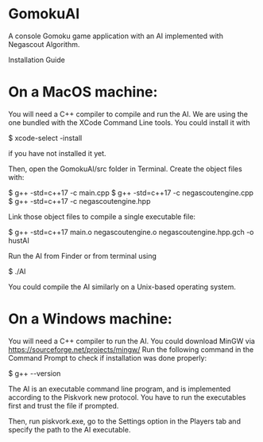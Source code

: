 # GomokuAI
A console Gomoku game application with an AI implemented with Negascout Algorithm.

Installation Guide

# On a MacOS machine: 
You will need a C++ compiler to compile and run the AI. We are using the one bundled with the XCode Command Line tools. You could install it with

$ xcode-select -install

if you have not installed it yet.

Then, open the GomokuAI/src folder in Terminal. Create the object files with:

$ g++ -std=c++17 -c main.cpp
$ g++ -std=c++17 -c negascoutengine.cpp
$ g++ -std=c++17 -c negascoutengine.hpp

Link those object files to compile a single executable file:

$ g++ -std=c++17 main.o negascoutengine.o negascoutengine.hpp.gch -o hustAI

Run the AI from Finder or from terminal using

$ ./AI

You could compile the AI similarly on a Unix-based operating system.

# On a Windows machine:

You will need a C++ compiler to run the AI. You could download MinGW via https://sourceforge.net/projects/mingw/
Run the following command in the Command Prompt to check if installation was done properly:

$ g++ --version

The AI is an executable command line program, and is implemented according to the Piskvork new protocol. You have to run the executables first and trust the file if prompted. 

Then, run piskvork.exe, go to the Settings option in the Players tab and specify the path to the AI executable.
